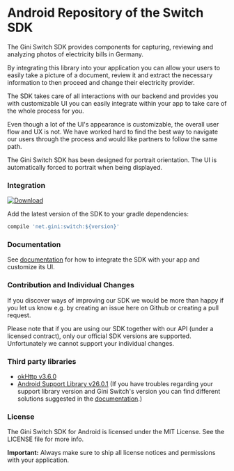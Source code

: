 # Android Repository of the Switch SDK
The Gini Switch SDK provides components for capturing, reviewing and analyzing photos of electricity bills in Germany.

By integrating this library into your application you can allow your users to easily take a picture of a document, review it and extract the necessary information to then proceed and change their electricity provider.

The SDK takes care of all interactions with our backend and provides you with customizable UI you can easily integrate within your app to take care of the whole process for you.

Even though a lot of the UI's appearance is customizable, the overall user flow and UX is not. We have worked hard to find the best way to navigate our users through the process and would like partners to follow the same path.

The Gini Switch SDK has been designed for portrait orientation. The UI is automatically forced to portrait when being displayed.

### Integration
[ ![Download](https://api.bintray.com/packages/gini/maven/switch/images/download.svg) ](https://bintray.com/gini/maven/switch/_latestVersion)

Add the latest version of the SDK to your gradle dependencies:
```Groovy
compile 'net.gini:switch:${version}'
```

### Documentation
See [documentation](http://developer.gini.net/gini-switch-sdk-android/index.html) for how to integrate the SDK with your app and customize its UI.

### Contribution and Individual Changes
If you discover ways of improving our SDK we would be more than happy if you let us know e.g. by creating an issue here on Github or creating a pull request.

Please note that if you are using our SDK together with our API (under a licensed contract), only our official SDK versions are supported. Unfortunately we cannot support your individual changes.


### Third party libraries
- [okHttp v3.6.0](http://square.github.io/okhttp/)
- [Android Support Library v26.0.1](https://developer.android.com/topic/libraries/support-library/revisions.html#26-0-1)
(If you have troubles regarding your support library version and Gini Switch's version you can find different solutions suggested in the [documentation](http://developer.gini.net/gini-switch-sdk-android/pages/integration.html#dependencies).)

### License

The Gini Switch SDK for Android is licensed under the MIT License. See the LICENSE file for more info.

**Important:** Always make sure to ship all license notices and permissions with your application.
